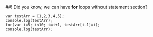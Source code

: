 ##! Did you know, we can have **for** loops without statement section?


```
var testArr = [1,2,3,4,5];
console.log(testArr);
for(var i=5; i<10; i=i+1, testArr[i-1]=i);
console.log(testArr);
```
